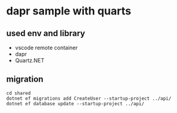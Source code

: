 # dapr sample with quarts

## used env and library

* vscode remote container
* dapr
* Quartz.NET

## migration

```
cd shared
dotnet ef migrations add CreateUser --startup-project ../api/
dotnet ef database update --startup-project ../api/
```
